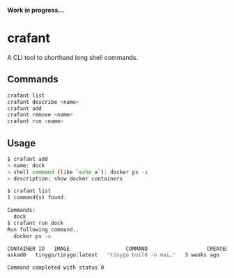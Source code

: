 **Work in progress...**
# crafant
A CLI tool to shorthand long shell commands.

## Commands
```bash
crafant list
crafant describe <name>
crafant add 
crafant remove <name>
crafant run <name>
```

## Usage
```bash
$ crafant add
> name: dock
> shell command (like `echo a`): docker ps -a
> description: show docker containers

$ crafant list
1 command(s) found.

Commands:
  dock
$ crafant run dock
Run following command..
  docker ps -a

CONTAINER ID   IMAGE                  COMMAND                   CREATED       STATUS                     PORTS     NAMES
askad0   tinygo/tinygo:latest   "tinygo build -o mai…"   3 weeks ago   Exited (0) 3 weeks ago               app-sldsl

Command completed with status 0
```
